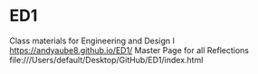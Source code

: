 # ED1
Class materials for Engineering and Design I
https://andyaube8.github.io/ED1/
Master Page for all Reflections
file:///Users/default/Desktop/GitHub/ED1/index.html
